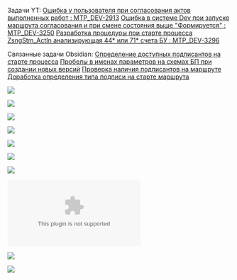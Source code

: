 Задачи YT:
[Ошибка у пользователя при согласования актов выполненных работ : MTP_DEV-2913](https://yt.surgutneftegas.ru:4443/issue/MTP_DEV-2913)
[Ошибка в системе Dev при запуске маршрута согласования и при смене состояния выше "Формируется" : MTP_DEV-3250](https://yt.surgutneftegas.ru:4443/issue/MTP_DEV-3250)
[Разработка процедуры при старте процесса ZsngStm_ActIn анализирующая 44* или 71* счета БУ : MTP_DEV-3296](https://yt.surgutneftegas.ru:4443/issue/MTP_DEV-3296)

Связанные задачи Obsidian:
[Определение доступных подписантов на старте процесса](Определение%20доступных%20подписантов%20на%20старте%20процесса.md)
[Пробелы в именах параметров на схемах БП при создании новых версий](Пробелы%20в%20именах%20параметров%20на%20схемах%20БП%20при%20создании%20новых%20версий.md)
[Проверка наличия подписантов на маршруте](Проверка%20наличия%20подписантов%20на%20маршруте.md)
[Доработка определения типа подписи на старте маршрута](Доработка%20определения%20типа%20подписи%20на%20старте%20маршрута.md)


![](Telegram_y4SCN92aPY.png)


![](eXpress_XOWs66nZ25.png)

![](Pasted%20image%2020250716094513.png)


![](Pasted%20image%2020250729102424.png)

![](Pasted%20image%2020250729102455.png)

![](Pasted%20image%2020250729102526.png)

![](Pasted%20image%2020250729102553.png)

![](Ошибка%20в%20маршруте%20null%20при%20формировании%20расшифровки.docx)

![](Pasted%20image%2020250807133948.png)

![](Pasted%20image%2020251028170438.png)